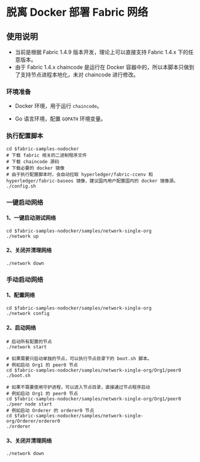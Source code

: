# 脱离 Docker 部署 Fabric 网络
## 使用说明

* 当前是根据 Fabric 1.4.9 版本开发，理论上可以直接支持 Fabric 1.4.x 下的任意版本。
* 由于 Fabric 1.4.x chaincode 是运行在 Docker 容器中的，所以本脚本只做到了支持节点进程本地化，未对 chaincode 进行修改。

### 环境准备

* Docker 环境，用于运行 `chaincode`。

* Go 语言环境，配置 `GOPATH` 环境变量。


### 执行配置脚本

```shell
cd $fabric-samples-nodocker
# 下载 fabric 相关的二进制程序文件
# 下载 chaincode 源码
# 下载必要的 docker 镜像
# 由于执行配置脚本时，会自动拉取 hyperledger/fabric-ccenv 和 hyperledger/fabric-baseos 镜像，建议国内用户配置国内的 docker 镜像源。
./config.sh
```

### 一键启动网络

#### 1、一键启动测试网络

```shell
cd $fabric-samples-nodocker/samples/network-single-org
./network up
```

#### 2、关闭并清理网络

```shell
./network down
```

### 手动启动网络

#### 1、配置网络

```shell
cd $fabric-samples-nodocker/samples/network-single-org
./network config
```

#### 2、启动网络

```shell
# 启动所有配置的节点
./network start

# 如果需要只启动单独的节点，可以执行节点目录下的 boot.sh 脚本。
# 例如启动 Org1 的 peer0 节点
cd $fabric-samples-nodocker/samples/network-single-org/Org1/peer0
./boot.sh

# 如果不需要使用守护进程，可以进入节点目录，直接通过节点程序启动
# 例如启动 Org1 的 peer0 节点
cd $fabric-samples-nodocker/samples/network-single-org/Org1/peer0
./peer node start
# 例如启动 Orderer 的 orderer0 节点
cd $fabric-samples-nodocker/samples/network-single-org/Orderer/orderer0
./orderer
```

#### 3、关闭并清理网络

```shell
./network down
```

